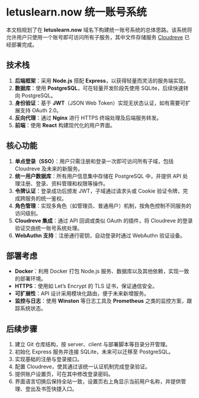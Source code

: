 # letuslearn.now 统一账号系统

本文档规划了在 **letuslearn.now** 域名下构建统一账号系统的总体思路。该系统将允许用户只使用一个账号即可访问所有子服务，其中文件存储服务 [Cloudreve](https://cloud.letuslearn.now) 已经部署完成。

## 技术栈

1. **后端框架**：采用 **Node.js** 搭配 **Express**，以获得轻量而灵活的服务端实现。
2. **数据库**：使用 **PostgreSQL**，可在轻量开发阶段先使用 SQLite，后续快速转向 PostgreSQL。
3. **身份验证**：基于 **JWT**（JSON Web Token）实现无状态认证，如有需要可扩展支持 OAuth 2.0。
4. **反向代理**：通过 **Nginx** 进行 HTTPS 终端处理及后端服务转发。
5. **前端**：使用 **React** 构建现代化的用户界面。

## 核心功能

1. **单点登录（SSO）**：用户只需注册和登录一次即可访问所有子域，包括 Cloudreve 及未来的新服务。
2. **统一用户数据库**：所有用户信息集中存储在 PostgreSQL 中，并提供 API 处理注册、登录、资料管理和权限等操作。
3. **令牌认证**：登录成功后颁发 JWT，子域通过请求头或 Cookie 验证令牌，完成跨服务的统一鉴权。
4. **角色管理**：实现多角色（如管理员、普通用户）机制，按角色控制不同服务的访问级别。
5. **Cloudreve 集成**：通过 API 回调或类似 OAuth 的插件，将 Cloudreve 的登录验证交由统一账号系统处理。
6. **WebAuthn 支持**：注册通行密钥，自动登录时通过 WebAuthn 验证设备。

## 部署考虑

- **Docker**：利用 Docker 打包 Node.js 服务、数据库以及其他依赖，实现一致的部署环境。
- **HTTPS**：使用如 Let’s Encrypt 的 TLS 证书，保证通信安全。
- **可扩展性**：API 设计采用模块化路由，便于未来新增服务。
- **监控与日志**：使用 **Winston** 等日志工具及 **Prometheus** 之类的监控方案，跟踪系统状态。

## 后续步骤

1. 建立 Git 仓库结构，按 server、client 与部署脚本等目录分开管理。
2. 初始化 Express 服务并连接 SQLite，未来可以迁移至 PostgreSQL。
4. 实现基础的注册与登录接口。
5. 配置 Cloudreve，使其通过该统一认证机制完成登录验证。
6. 提供账户设置页，可在其中修改登录密码。
7. 界面语言切换后保持全站一致，设置页右上角显示当前用户名称，并提供管理、登出及书签快捷入口。
